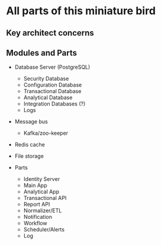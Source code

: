 # All parts of this miniature bird

## Key architect concerns

## Modules and Parts
* Database Server (PostgreSQL)
  * Security Database
  * Configuration Database
  * Transactional Database
  * Analytical Database
  * Integration Databases (?)
  * Logs


* Message bus
  * Kafka/zoo-keeper


* Redis cache
* File storage

* Parts
  * Identity Server
  * Main App
  * Analytical App
  * Transactional API
  * Report API
  * Normalizer/ETL
  * Notification
  * Workflow
  * Scheduler/Alerts
  * Log
